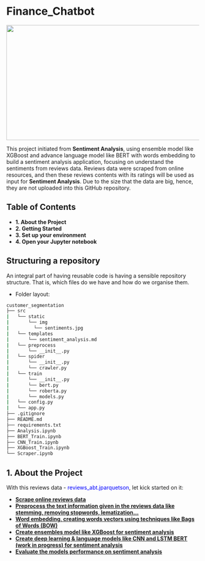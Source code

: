 # Finance_Chatbot
<p align="center"><img width="1000" height="300" src="https://editor.analyticsvidhya.com/uploads/30783expressanlytics.jpg"></p>

This project initiated from **Sentiment Analysis**, using ensemble model like XGBoost and advance language model like BERT with  words embedding to build a sentiment analysis application, focusing on understand the sentiments from reviews data. Reviews data were scraped from online resources, and then these reviews contents with its ratings will be used as input for **Sentiment Analysis**. Due to the size that the data are big, hence, they are not uploaded into this GitHub repository.

## Table of Contents
* **1. About the Project**
* **2. Getting Started**
* **3. Set up your environment**
* **4. Open your Jupyter notebook**


## Structuring a repository
An integral part of having reusable code is having a sensible repository structure. That is, which files do we have and how do we organise them.
- Folder layout:
```bash
customer_segmentation
├── src
|   └── static
|       └── img
|         └── sentiments.jpg
|   └── templates
|       └── sentiment_analysis.md
|   └── preprocess
|       └── __init__.py
|   └── spider
|       └── __init__.py
|       └── crawler.py
|   └── train
|       └── __init__.py
|       └── bert.py
|       └── roberta.py
|       └── models.py
|   └── config.py
|   └── app.py
├── .gitignore
├── README.md
├── requirements.txt
├── Analysis.ipynb
├── BERT_Train.ipynb
├── CNN_Train.ipynb
├── XGBoost_Train.ipynb
└── Scraper.ipynb
```


## 1. About the Project
With this reviews data - <font color='blue'>reviews_abt.jparquetson</font>, let kick started on it:
  - <b><u>Scrape online reviews data</u></b>
  - <b><u>Preprocess the text information given in the reviews data like stemming, removing stopwords, lematization...</u></b>
  - <b><u>Word embedding, creating words vectors using techniques like Bags of Words (BOW)</u></b>
  - <b><u>Create ensembles model like XGBoost for sentiment analysis</u></b>
  - <b><u>Create deep learning & language models like CNN and LSTM BERT (work in progress) for sentiment analysis</u></b>
  - <b><u>Evaluate the models performance on sentiment analysis</u></b>